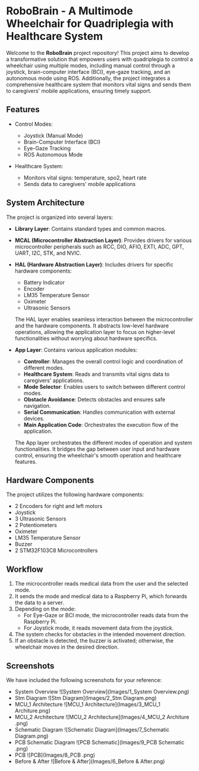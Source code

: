 # RoboBrain - A Multimode Wheelchair for Quadriplegia with Healthcare System

Welcome to the **RoboBrain** project repository! This project aims to develop a transformative solution that empowers users with quadriplegia to control a wheelchair using multiple modes, including manual control through a joystick, brain-computer interface (BCI), eye-gaze tracking, and an autonomous mode using ROS. Additionally, the project integrates a comprehensive healthcare system that monitors vital signs and sends them to caregivers' mobile applications, ensuring timely support.

## Features

- Control Modes:
  - Joystick (Manual Mode)
  - Brain-Computer Interface (BCI)
  - Eye-Gaze Tracking
  - ROS Autonomous Mode
  
- Healthcare System:
  - Monitors vital signs: temperature, spo2, heart rate
  - Sends data to caregivers' mobile applications

## System Architecture

The project is organized into several layers:

- **Library Layer**: Contains standard types and common macros.

- **MCAL (Microcontroller Abstraction Layer)**: Provides drivers for various microcontroller peripherals such as RCC, DIO, AFIO, EXTI, ADC, GPT, UART, I2C, STK, and NVIC.

- **HAL (Hardware Abstraction Layer)**: Includes drivers for specific hardware components:
  - Battery Indicator
  - Encoder
  - LM35 Temperature Sensor
  - Oximeter
  - Ultrasonic Sensors

  The HAL layer enables seamless interaction between the microcontroller and the hardware components. It abstracts low-level hardware operations, allowing the application layer to focus on higher-level functionalities without worrying about hardware specifics.

- **App Layer**: Contains various application modules:
  - **Controller**: Manages the overall control logic and coordination of different modes.
  - **Healthcare System**: Reads and transmits vital signs data to caregivers' applications.
  - **Mode Selector**: Enables users to switch between different control modes.
  - **Obstacle Avoidance**: Detects obstacles and ensures safe navigation.
  - **Serial Communication**: Handles communication with external devices.
  - **Main Application Code**: Orchestrates the execution flow of the application.

  The App layer orchestrates the different modes of operation and system functionalities. It bridges the gap between user input and hardware control, ensuring the wheelchair's smooth operation and healthcare features.

## Hardware Components

The project utilizes the following hardware components:

- 2 Encoders for right and left motors
- Joystick
- 3 Ultrasonic Sensors
- 2 Potentiometers
- Oximeter
- LM35 Temperature Sensor
- Buzzer
- 2 STM32F103C8 Microcontrollers

## Workflow

1. The microcontroller reads medical data from the user and the selected mode.
2. It sends the mode and medical data to a Raspberry Pi, which forwards the data to a server.
3. Depending on the mode:
   - For Eye-Gaze or BCI mode, the microcontroller reads data from the Raspberry Pi.
   - For Joystick mode, it reads movement data from the joystick.
4. The system checks for obstacles in the intended movement direction.
5. If an obstacle is detected, the buzzer is activated; otherwise, the wheelchair moves in the desired direction.

## Screenshots

We have included the following screenshots for your reference:

- System Overview
![System Overview](Images/1_System Overview.png)
- Stm Diagram
![Stm Diagram](Images/2_Stm Diagram.png)
- MCU_1 Architecture
![MCU_1 Architecture](Images/3_MCU_1 Architure.png)
- MCU_2 Architecture
![MCU_2 Architecture](Images/4_MCU_2 Architure .png)
- Schematic Diagram
![Schematic Diagram](Images/7_Schematic Diagram.png)
- PCB Schematic Diagram
![PCB Schematic](Images/9_PCB Schematic .png)
- PCB
![PCB](Images/8_PCB .png)
- Before & After
![Before & After](Images/6_Before & After.png)
